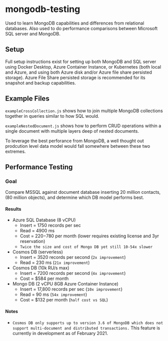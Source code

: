 # mongodb-testing
Used to learn MongoDB capabilities and differences from relational databases.  Also used to do performance comparisons between Microsoft SQL server and MongoDB.

## Setup
Full setup instructions exist for setting up both MongoDB and SQL server using Docker Desktop, Azure Container Instance, or Kubernetes (both local and Azure, and using both Azure disk and/or Azure file share persisted storage).  Azure File Share persisted storage is recommended for its snapshot and backup capabilities.

## Example Files
`exampleCrossCollection.js` shows how to join multiple MongoDB collections together in queries similar to how SQL would.

`exampleNestedDocument.js` shows how to perform CRUD operations within a single document with multiple layers deep of nested documents.

To leverage the best perforance from MongoDB, a well thought out prodcution level data model would fall somewhere between these two extremes. 

## Performance Testing
### Goal
Compare MSSQL against document database inserting 20 million contacts, (80 million objects), and determine which DB model performs best.

#### Results
* Azure SQL Database (8 vCPU) 
  * Insert = 1750 records per sec
  * Read = 4900 ms
  * Cost = $220-$780 per month (lower requires existing license and 3yr reservation)
  * `Twice the size and cost of Mongo DB yet still 10-54x slower`
* Cosmos DB (serverless)
  * Insert = 3520 records per second (`2x improvement`)
  * Read = 230 ms (`21x improvement`)
* Cosmos DB (10k RU/s max)
  * Insert = 7200 records per second (`4x improvement`)
  * Cost = $584 per month
* Mongo DB (2 vCPU 8GB Azure Container Instance)
  * Insert = 17,800 records per sec (`10x improvement`)
  * Read = 90 ms (`54x improvement`)
  * Cost = $132 per month (`half cost vs SQL`)

#### Notes
* `Cosmos DB only supports up to version 3.6 of MongoDB which does not support multi-document and distributed transactions.`  This feature is currently in development as of February 2021.
